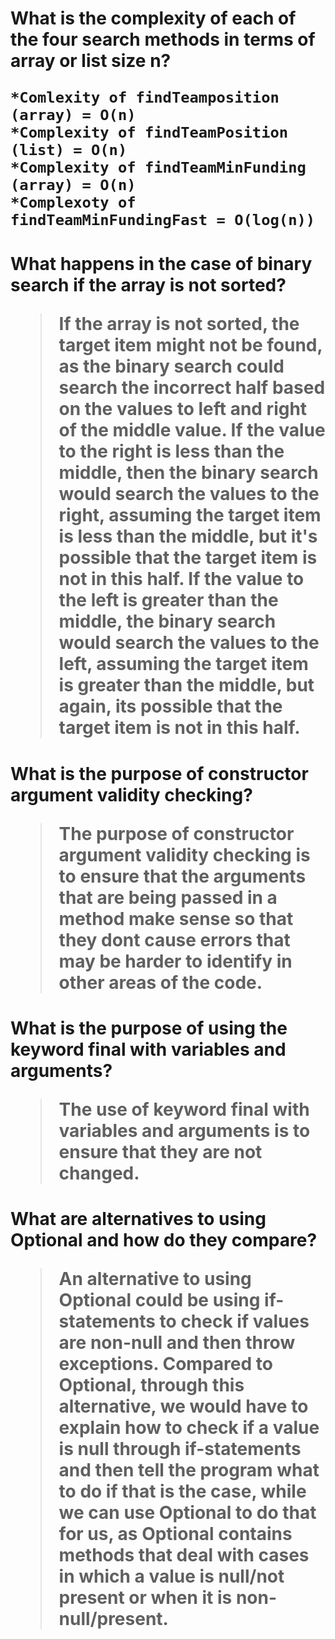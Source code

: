  <h1>What is the complexity of each of the four search methods in terms of array or list size n?
  
    *Comlexity of findTeamposition (array) = O(n) 
    *Complexity of findTeamPosition (list) = O(n) 
    *Complexity of findTeamMinFunding (array) = O(n) 
    *Complexoty of findTeamMinFundingFast = O(log(n))
  
 <h1>What happens in the case of binary search if the array is not sorted?
 
   >If the array is not sorted, the target item might not be found, as the binary search could search the incorrect half based on the values to left and right of the middle value. If the value to the right is less than the middle, then the binary search would search the values to the right, assuming the target item is less than the middle, but it's possible that the target item is not in this half. If the value to the left is greater than the middle, the binary search would search the values to the left, assuming the target item is greater than the middle, but again, its possible that the target item is not in this half.
    
 <h1>What is the purpose of constructor argument validity checking?
 
  >The purpose of constructor argument validity checking is to ensure that the arguments that are being passed in a method  make sense so that they dont cause errors that may be harder to identify in other areas of the code. 
  
 <h1>What is the purpose of using the keyword final with variables and arguments?
 
  >The use of keyword final with variables and arguments is to ensure that they are not changed. 
 
 <h1>What are alternatives to using Optional and how do they compare?
 
  >An alternative to using Optional could be using if-statements to check if values are non-null and then throw exceptions. Compared to Optional, through this alternative, we would have to explain how to check if a value is null through if-statements and then tell the program what to do if that is the case, while we can use Optional to do that for us, as Optional contains methods that deal with cases in which a value is null/not present or when it is non-null/present.

